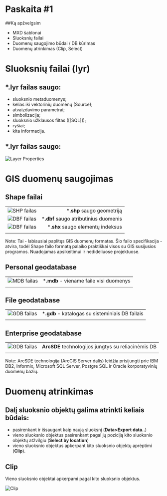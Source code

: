 # Paskaita #1


##Ką apžvelgsim

- MXD šablonai
- Sluoksnių failai
- Duomenų saugojimo būdai / DB kūrimas
- Duomenų atrinkimas (Clip, Select)



# Sluoksnių failai (lyr)


## ***.lyr** failas saugo:

* sluoksnio metaduomenys;
* kelias iki vektorinių duomenų (Source);
* atvaizdavimo parametrai;
* simbolizacija;
* sluoksnio užklausos filtas ([[SQL]]);
* ryšiai;
* kita informacija.


## ***.lyr** failas saugo:

![Layer Properties](./slides/img/clayer_properties.jpg)




# GIS duomenų saugojimas


## Shape failai

|||
|-|-:|
|![SHP failas](./slides/img/shp.png)|***.shp** saugo geometriją|
|![DBF failas](./slides/img/dbf.png)|***.dbf** saugo atributinius duomenis|
|![DBF failas](./slides/img/shx.png)|***.shx** saugo elementų indeksus|
|||

Note: Tai - labiausiai paplitęs GIS duomenų formatas. Šio failo specifikacija - atvira, todėl Shape failo formatą palaiko praktiškai visos su GIS susijusios programos. Nuadojamas apsikeitimui ir nedideliuose projektuose.


## Personal geodatabase

|||
|-|-:|
|![MDB failas](./slides/img/mdb.png)|***.mdb** - viename faile visi duomenys|
|||


## File geodatabase

|||
|-|-:|
|![GDB failas](./slides/img/gdb.png)|***.gdb** - katalogas su sisteminiais DB failais|
|||


## Enterprise geodatabase

|||
|-|-:|
|![GDB failas](./slides/img/enterprise.png)| **ArcSDE** technologijos jungtys su reliacinėmis DB|
|||

Note: ArcSDE technologija (ArcGIS Server dalis) leidžia prisijungti prie IBM DB2, Informix, Microsoft SQL Server, Postgre SQL ir Oracle korporatyvinių duomenų bazių.



# Duomenų atrinkimas


## Dalį sluoksnio objektų galima atrinkti keliais būdais:

- pasirenkant ir išsaugant kaip naują sluoksnį (**Data>Export data..**)
- vieno sluoksnio objektus pasirenkant pagal jų poziciją kito sluoksnio objektų atžvilgiu (**Select by location**)
- vieno sluoksnio objektus apkerpant kito sluoksnio objektų aprėptimi (**Clip**).


## Clip
Vieno sluoksnio objektai apkerpami pagal kito sluoksnio objektus.

![Clip](./slides/img/clip_tool.gif)
